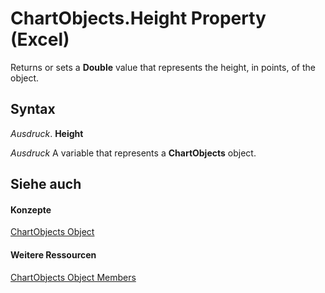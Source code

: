 
# ChartObjects.Height Property (Excel)

Returns or sets a  **Double** value that represents the height, in points, of the object.


## Syntax

 _Ausdruck_. **Height**

 _Ausdruck_ A variable that represents a **ChartObjects** object.


## Siehe auch


#### Konzepte


[ChartObjects Object](67cf2d82-ed9b-b23d-836f-19b106bcc5ed.md)
#### Weitere Ressourcen


[ChartObjects Object Members](http://msdn.microsoft.com/library/9b6cdfd7-0926-fff0-ecc1-ce1cef00ebee%28Office.15%29.aspx)